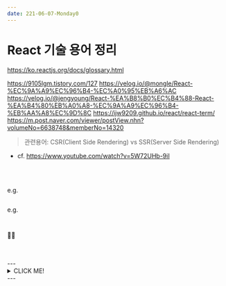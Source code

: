 ```yaml
---
date: 221-06-07-Monday0
---
```


# React 기술 용어 정리 

https://ko.reactjs.org/docs/glossary.html

https://9105lgm.tistory.com/127
https://velog.io/@mongle/React-%EC%9A%A9%EC%96%B4-%EC%A0%95%EB%A6%AC
https://velog.io/@jengyoung/React-%EA%B8%B0%EC%B4%88-React-%EA%B4%80%EB%A0%A8-%EC%9A%A9%EC%96%B4-%EB%AA%A8%EC%9D%8C
https://ijw9209.github.io/react/react-term/
https://m.post.naver.com/viewer/postView.nhn?volumeNo=6638748&memberNo=14320

> 관련용어: CSR(Client Side Rendering) vs SSR(Server Side Rendering)
- cf. https://www.youtube.com/watch?v=5W72UHb-9iI


<br>
<br>


> 


e.g.
```javascript
```
e.g.
```javascript
```

<div style="padding-left: px;">
	<img src="" alt="" style="width: px;" />	
</div>

<div style="padding-left: px;">
	<img src="" alt="" style="width: px;" />	
</div>

📌😉

<br>
<br>
---
<details>
	<summary>CLICK ME!</summary>

- cf. 
	- https://www.youtube.com/watch?v=5W72UHb-9iI
	- 
	- 
	- 	
	- 
	-  
	
</details>
---





	